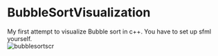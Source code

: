 # BubbleSortVisualization

My first attempt to visualize Bubble sort in c++.
You have to set up sfml yourself.<br>
![bubblesortscr](https://user-images.githubusercontent.com/58734515/96444766-246f1080-120f-11eb-9579-ffbb87bb41e9.PNG)
